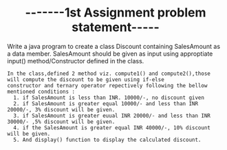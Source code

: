 <h1 align = "center">-------1st Assignment problem statement-----</h1>

  Write a java program to create a class Discount containing SalesAmount as a data member. SalesAmount should be given as input using 
  approptiate input() method/Constructor defined in the class.
  
    In the class,defined 2 method viz. compute1() and compute2(),those will compute the discount to be given using if-else 
    constructor and ternary operator repectively following the bellow mentioned conditions :
      1. if SalesAmount is less than INR. 10000/-, no discount given
      2. if SalesAmount is greater equal 10000/- and less than INR 20000/-, 3% discount will be given.
      3. if SalesAmount is greater euual INR 20000/- and less than INR 30000/- ,5% discount will be given.
      4. if the SalesAmount is greater equal INR 40000/-, 10% discount will be given.
      5. And display() function to display the calculated discount.
